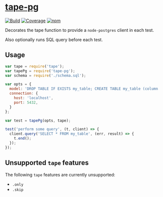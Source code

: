 # [tape-pg](https://www.npmjs.com/package/tape-pg)

[![Build](https://img.shields.io/travis/eliascodes/tape-pg.svg)](https://travis-ci.org/eliascodes/tape-pg)
[![Coverage](https://codeclimate.com/github/eliascodes/tape-pg/badges/coverage.svg)](https://codeclimate.com/github/eliascodes/tape-pg/coverage)
[![npm](https://img.shields.io/npm/dt/tape-pg.svg)](https://www.npmjs.com/package/tape-pg)


Decorates the tape function to provide a `node-postgres` client in each test.

Also optionally runs SQL query before each test.

## Usage

```js
var tape = require('tape');
var tapePg = require('tape-pg');
var schema = require('./schema.sql');

var opts = {
  model: 'DROP TABLE IF EXISTS my_table; CREATE TABLE my_table (column VARCHAR NOT NULL);',
  connection: {
    host: 'localhost',
    port: 5432,
  }
};

var test = tapePg(opts, tape);

test('perform some query', (t, client) => {
  client.query('SELECT * FROM my_table', (err, result) => {
    t.end();
  });
});
```

## Unsupported `tape` features
The following `tape` features are currently unsupported:
* `.only`
* `.skip`
